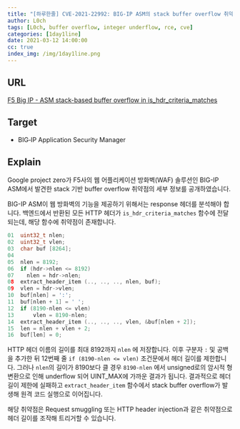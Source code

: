 ```yaml
---
title: "[하루한줄] CVE-2021-22992: BIG-IP ASM의 stack buffer overflow 취약점"
author: L0ch
tags: [L0ch, buffer overflow, integer underflow, rce, cve]
categories: [1day1line]
date: 2021-03-12 14:00:00
cc: true
index_img: /img/1day1line.png
---
```


## URL

[F5 Big IP - ASM stack-based buffer overflow in is_hdr_criteria_matches](https://bugs.chromium.org/p/project-zero/issues/detail?id=2132)

## Target

- BIG‑IP Application Security Manager

## Explain

Google project zero가 F5사의 웹 어플리케이션 방화벽(WAF) 솔루션인 BIG-IP ASM에서 발견한 stack 기반 buffer overflow 취약점의 세부 정보를 공개하였습니다.

BIG-IP ASM이 웹 방화벽의 기능을 제공하기 위해서는 response 헤더를 분석해야 합니다. 백엔드에서 반환된 모든 HTTP 헤더가 `is_hdr_criteria_matches` 함수에 전달되는데, 해당 함수에 취약점이 존재합니다.

```c
01  uint32_t nlen;
02  uint32_t vlen;
03  char buf [8264];
04 
05  nlen = 8192;
06  if (hdr->nlen <= 8192)
07    nlen = hdr->nlen; 
08  extract_header_item (.., .., .., nlen, buf); 
09  vlen = hdr->vlen;
10  buf[nlen] = ':';
11  buf[nlen + 1] = ' ';
12  if (8190-nlen <= vlen) 
13   	vlen = 8190-nlen;
14  extract_header_item (.., .., .., vlen, &buf[nlen + 2]); 
15  len = nlen + vlen + 2;
16  buf[len] = 0;
```

HTTP 헤더 이름의 길이를 최대 8192까지 `nlen` 에 저장합니다. 이후 구분자 `:` 및 공백을 추가한 뒤 12번째 줄 `if (8190-nlen <= vlen)` 조건문에서 헤더 길이를 제한합니다. 그러나 `nlen`의 길이가 8190보다 클 경우 `8190-nlen` 에서 unsigned로의 암시적 형 변환으로 인해 underflow 되어 UINT_MAX에 가까운 결과가 됩니다. 결과적으로 헤더 길이 제한에 실패하고 `extract_header_item` 함수에서 stack buffer overflow가 발생해 원격 코드 실행으로 이어집니다.

해당 취약점은 Request smuggling 또는 HTTP header injection과 같은 취약점으로 헤더 길이를 조작해 트리거할 수 있습니다.